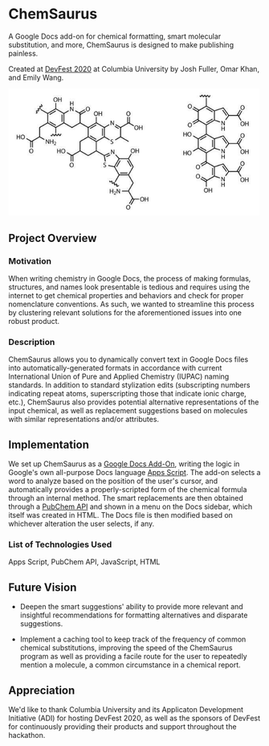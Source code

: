 # ChemSaurus

A Google Docs add-on for chemical formatting, smart molecular substitution, and more, ChemSaurus is designed to make publishing painless. 

Created at [DevFest 2020](https://devfe.st/) at Columbia University by Josh Fuller, Omar Khan, and Emily Wang.

<img src="./fossilpigment.jpg" width=500/> 

## Project Overview
### Motivation
When writing chemistry in Google Docs, the process of making formulas, structures, and names look presentable is tedious and requires using the internet to get chemical properties and behaviors and check for proper nomenclature conventions. As such, we wanted to streamline this process by clustering relevant solutions for the aforementioned issues into one robust product.

### Description
ChemSaurus allows you to dynamically convert text in Google Docs files into automatically-generated formats in accordance with current International Union of Pure and Applied Chemistry (IUPAC) naming standards. In addition to standard stylization edits (subscripting numbers indicating repeat atoms, superscripting those that indicate ionic charge, etc.), ChemSaurus also provides potential alternative representations of the input chemical, as well as replacement suggestions based on molecules with similar representations and/or attributes.

## Implementation
We set up ChemSaurus as a [Google Docs Add-On](https://developers.google.com/gsuite/add-ons/overview), writing the logic in Google's own all-purpose Docs language [Apps Script](https://developers.google.com/apps-script). The add-on selects a word to analyze based on the position of the user's cursor, and automatically provides a properly-scripted form of the chemical formula through an internal method. The smart replacements are then obtained through a [PubChem API]() and shown in a menu on the Docs sidebar, which itself was created in HTML. The Docs file is then modified based on whichever alteration the user selects, if any. 

### List of Technologies Used
Apps Script, PubChem API, JavaScript, HTML

## Future Vision
* Deepen the smart suggestions' ability to provide more relevant and insightful recommendations for formatting alternatives and disparate suggestions.

* Implement a caching tool to keep track of the frequency of common chemical substitutions, improving the speed of the ChemSaurus program as well as providing a facile route for the user to repeatedly mention a molecule, a common circumstance in a chemical report.

## Appreciation
We'd like to thank Columbia University and its Applicaton Development Initiative (ADI) for hosting DevFest 2020, as well as the sponsors of DevFest for continuously providing their products and support throughout the hackathon. 
